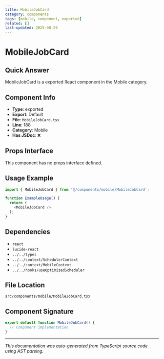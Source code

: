 ```yaml
---
title: MobileJobCard
category: components
tags: [mobile, component, exported]
related: []
last-updated: 2025-08-29
---
```


# MobileJobCard

## Quick Answer
MobileJobCard is a exported React component in the Mobile category.

## Component Info

- **Type**: exported
- **Export**: Default
- **File**: `MobileJobCard.tsx`
- **Line**: 188
- **Category**: Mobile
- **Has JSDoc**: ❌

## Props Interface

This component has no props interface defined.

## Usage Example

```typescript
import { MobileJobCard } from '@/components/mobile/MobileJobCard';

function ExampleUsage() {
  return (
    <MobileJobCard />
  );
}
```

## Dependencies


- `react`
- `lucide-react`
- `../../types`
- `../../context/SchedulerContext`
- `../../context/MobileContext`
- `../../hooks/useOptimizedScheduler`


## File Location

`src/components/mobile/MobileJobCard.tsx`

## Component Signature

```typescript
export default function MobileJobCard() { 
  // Component implementation
}
```

---

*This documentation was auto-generated from TypeScript source code using AST parsing.*